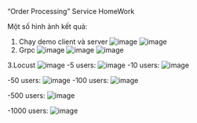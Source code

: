 “Order Processing” Service HomeWork

Một số hình ảnh kết quả:
1. Chạy demo client và server
![image](https://github.com/user-attachments/assets/75d57513-6c2b-4827-aec2-736d0f1621ec)
![image](https://github.com/user-attachments/assets/fb5f1112-291b-4a1b-b6e1-a49c73f73efc)
2. Grpc
![image](https://github.com/user-attachments/assets/dfcd7ce0-3dfc-4f82-99e7-75ea79dba099)
![image](https://github.com/user-attachments/assets/824fe5a1-e104-4cf1-9c9b-d87631e00d11)
![image](https://github.com/user-attachments/assets/08684e07-03cc-491f-adc7-7c4dd24768bc)

3.Locust
![image](https://github.com/user-attachments/assets/b401863d-177b-428f-bf14-7e1690677787)
-5 users:
![image](https://github.com/user-attachments/assets/00caf60a-e43d-4df1-9bab-570bba037690)
-10 users:
![image](https://github.com/user-attachments/assets/536ee2e8-2187-4879-bc63-b6c58ea071df)

-50 users:
![image](https://github.com/user-attachments/assets/d51ddf3a-3364-4aeb-93df-c041caa4ea2e)
-100 users:
![image](https://github.com/user-attachments/assets/743761d2-4b27-464f-ac71-da49a1eee7ba)

-500 users:
![image](https://github.com/user-attachments/assets/e5c13390-269f-4130-988a-dcc000094bf5)

-1000 users:
![image](https://github.com/user-attachments/assets/7d172bbc-f89f-40eb-b7bf-bb0e63b8c88e)

